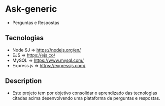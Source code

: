 # Ask-generic
- Perguntas e Respostas
## Tecnologias
- Node SJ           => https://nodejs.org/en/
- EJS               => https://ejs.co/
- MySQL             => https://www.mysql.com/
- Express.js        => https://expressjs.com/

## Description 
- Este projeto tem por objetivo consolidar o aprendizado das tecnologias citadas acima desenvolvendo uma plataforma de perguntas e respostas.